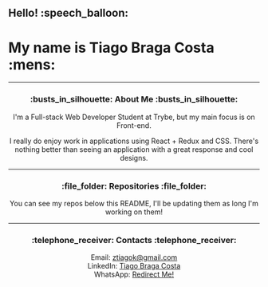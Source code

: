<h2> Hello! :speech_balloon: </h2>
<h1> My name is Tiago Braga Costa :mens: </h1>

<hr />

<div align="center">

  <h3> :busts_in_silhouette: About Me :busts_in_silhouette: </h3>

  <div width="200">
  <p> 
    I'm a Full-stack Web Developer Student at Trybe, but my main focus is on Front-end.
  </p>

  <p>
    I really do enjoy work in applications using React + Redux and CSS. There's nothing better than
    seeing an application with a great response and cool designs.
  </p>
    
  </div>

  <hr />

  <h3> :file_folder: Repositories :file_folder: </h3>

  <p> You can see my repos below this README, I'll be updating them as long I'm working on them!

  <hr />

  <h3> :telephone_receiver: Contacts :telephone_receiver: </h3>
  <span> Email: <a href="mailto:ztiagok@gmail.com"> ztiagok@gmail.com </a> <span>
    <br>
  <span> LinkedIn: <a href="https://www.linkedin.com/in/ztiagok/"> Tiago Braga Costa </a> </span>
    <br>
  <span> WhatsApp: <a href="https://wa.me/5524988116847"> Redirect Me! </a> </span>

</div>
